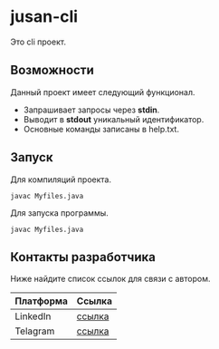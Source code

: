 # jusan-cli

Это cli проект. 

## Возможности

Данный проект имеет следующий функционал.

- Запрашивает запросы через **stdin**.
- Выводит в **stdout** уникальный идентификатор.
- Основные команды записаны в help.txt.

## Запуск

Для компиляций проекта.

``` 
javac Myfiles.java
```

Для запуска программы.

``` 
javac Myfiles.java
```

## Контакты разработчика

Ниже найдите список ссылок для связи с автором.

|Платформа|Ссылка|
|---------|------|
|LinkedIn |[ссылка](https://kz.linkedin.com/in/mazhiken/en)|
|Telagram |[ссылка](https://web.telegram.org/z/#956633793)|
